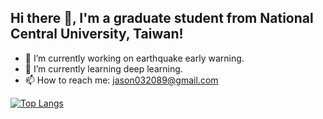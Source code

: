 ## Hi there 👋, I'm a graduate student from National Central University, Taiwan!

- 🔭 I’m currently working on earthquake early warning.
- 🌱 I’m currently learning deep learning.
- 📫 How to reach me: jason032089@gmail.com

[![Top Langs](https://github-readme-stats.vercel.app/api/top-langs/?username=JasonChang0320&layout=compact)](https://github.com/anuraghazra/github-readme-stats)

